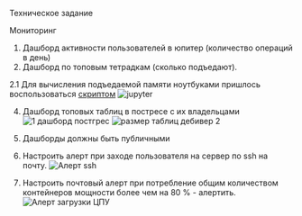 Техническое задание

Мониторинг

1. Дашборд активности пользователей в юпитер (количество операций в день)
2. Дашборд по топовым тетрадкам (сколько подъедают).
   
2.1 Для вычисления подъедаемой памяти ноутбуками пришлось воспользоваться [скриптом](https://github.com/Zubaev/jupyterhub_docker_postgres/blob/main/notebook_metrics/jupyterhub_notebook_files_metrics.py)
![jupyter](https://github.com/user-attachments/assets/7f9e683e-f394-45a3-a859-d0ee179101d8)

4. Дашборд топовых таблиц в постресе с их владельцами
![1 дашборд постгрес](https://github.com/user-attachments/assets/1c9805fa-2e1a-4612-b70a-de6cdc937efd)
![размер таблиц дебивер 2](https://github.com/user-attachments/assets/0c3dbace-0aa8-4fb4-b347-bab08db2a06d)

5. Дашборды должны быть публичными
6. Настроить алерт при заходе пользователя на сервер по ssh на почту.
![Алерт ssh](https://github.com/user-attachments/assets/d3987bad-17f4-4622-bddb-4a897e64dfc5)


7. Настроить почтовый алерт при потребление общим количеством контейнеров мощности более чем на 80 % - алертить.
![Алерт загрузки ЦПУ](https://github.com/user-attachments/assets/aac5aaa4-8f24-4eb4-894e-c34b4830e004)
